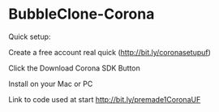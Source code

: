 # BubbleClone-Corona

Quick setup:

Create a free account real quick
(http://bit.ly/coronasetupuf)

Click the Download Corona SDK Button

Install on your Mac or PC


Link to code used at start 
http://bit.ly/premade1CoronaUF
